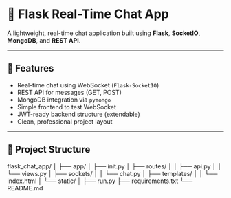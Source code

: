 # 🧠 Flask Real-Time Chat App

A lightweight, real-time chat application built using **Flask**, **SocketIO**, **MongoDB**, and **REST API**.

---

## 🚀 Features

- Real-time chat using WebSocket (`Flask-SocketIO`)
- REST API for messages (GET, POST)
- MongoDB integration via `pymongo`
- Simple frontend to test WebSocket
- JWT-ready backend structure (extendable)
- Clean, professional project layout

---

## 📁 Project Structure

flask_chat_app/
│
├── app/
│ ├── init.py
│ ├── routes/
│ │ ├── api.py
│ │ └── views.py
│ ├── sockets/
│ │ └── chat.py
│ ├── templates/
│ │ └── index.html
│ └── static/
│
├── run.py
├── requirements.txt
└── README.md
